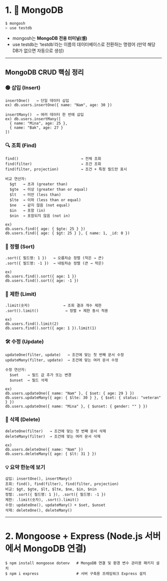 # 1. 🍃 MongoDB
```bash
$ mongosh
> use testdb
```
- mongosh는 **MongoDB 전용 터미널(셸)**
- use testdb는 ‘testdb’라는 이름의 데이터베이스로 전환하는 명령어 (만약 해당 DB가 없으면 자동으로 생성)

---

## MongoDB CRUD 핵심 정리
### 🟢 **삽입 (Insert)**  
```
insertOne()   → 단일 데이터 삽입
ex) db.users.insertOne({ name: "Nam", age: 30 })

insertMany()  → 여러 데이터 한 번에 삽입
ex) db.users.insertMany([
  { name: "Mina", age: 25 },
  { name: "Bak", age: 27 }
])
```

### 🔍 **조회 (Find)**
```
find()                            → 전체 조회
find(filter)                      → 조건 조회
find(filter, projection)          → 조건 + 특정 필드만 표시

비교 연산자:
  $gt   → 초과 (greater than)
  $gte  → 이상 (greater than or equal)
  $lt   → 미만 (less than)
  $lte  → 이하 (less than or equal)
  $ne   → 같지 않음 (not equal)
  $in   → 포함 (in)
  $nin  → 포함되지 않음 (not in)

ex)
db.users.find({ age: { $gte: 25 } })
db.users.find({ age: { $gt: 25 } }, { name: 1, _id: 0 })
```

### 🔢 **정렬 (Sort)**
```
.sort({ 필드명: 1 })   → 오름차순 정렬 (작은 → 큰)
.sort({ 필드명: -1 })  → 내림차순 정렬 (큰 → 작은)

ex)
db.users.find().sort({ age: 1 })
db.users.find().sort({ age: -1 })
```

### 🎯 **제한 (Limit)**
```
.limit(숫자)               → 조회 결과 개수 제한
.sort().limit()            → 정렬 + 제한 동시 적용

ex)
db.users.find().limit(2)
db.users.find().sort({ age: 1 }).limit(1)
```

### 🛠️ **수정 (Update)**
```
updateOne(filter, update)   → 조건에 맞는 첫 번째 문서 수정
updateMany(filter, update)  → 조건에 맞는 여러 문서 수정

수정 연산자:
  $set    → 필드 값 추가 또는 변경
  $unset  → 필드 삭제

ex)
db.users.updateOne({ name: "Nam" }, { $set: { age: 29 } })
db.users.updateMany({ age: { $lte: 30 } }, { $set: { status: "veteran" } })
db.users.updateOne({ name: "Mina" }, { $unset: { gender: "" } })
```

### 🔴 **삭제 (Delete)**
```
deleteOne(filter)   → 조건에 맞는 첫 번째 문서 삭제
deleteMany(filter)  → 조건에 맞는 여러 문서 삭제

ex)
db.users.deleteOne({ name: "Nam" })
db.users.deleteMany({ age: { $lt: 31 } })
```

### 💡 **요약 한눈에 보기**
```
삽입: insertOne(), insertMany()
조회: find(), find(filter), find(filter, projection)
비교: $gt, $gte, $lt, $lte, $ne, $in, $nin
정렬: .sort({ 필드명: 1 }), .sort({ 필드명: -1 })
제한: .limit(숫자), .sort().limit()
수정: updateOne(), updateMany() + $set, $unset
삭제: deleteOne(), deleteMany()
```

---

# 2. Mongoose + Express (Node.js 서버에서 MongoDB 연결)
```
$ npm install mongoose dotenv   # MongoDB 연결 및 환경 변수 관리용 패키지 설치
$ npm i express                 # 서버 구축용 프레임워크 Express 설치
```
